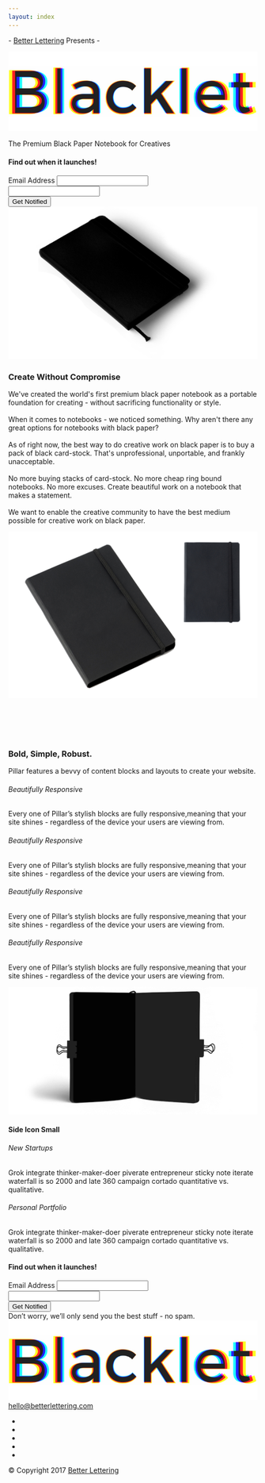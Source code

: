```yaml
---
layout: index
---
```

<body class="theme--square" data-reveal-selectors="section:not(.masonry):not(:first-of-type):not(.parallax)">		
		<div class="main-container">
		<section class="cover cover-9">
		                <div class="container">
		                    <div class="row">
		                        <div class="col-sm-6 col-sm-offset-3 text-center">
									<p>- <a href="https://betterlettering.com">Better Lettering</a> Presents -</p>
		                            <img alt="Logo" class="logo" src="img/Blacklet-logo.png">
		                            <p class="lead">The Premium Black Paper Notebook for Creatives</p>
									<h4>Find out when it launches!</h4>
		                            <form class="form--merge form--no-labels" action="//onblackpaper.us15.list-manage.com/subscribe/post?u=9df595b9df5a4f10eea3da669&amp;id=5f986c3f6f"><label for="mce-EMAIL">Email Address </label><input value="" name="EMAIL" class="col-md-8 col-sm-6" type="email"><div aria-hidden="true" class="hidden"><input name="b_9df595b9df5a4f10eea3da669_5f986c3f6f" tabindex="-1" value="" type="text"></div><input value="Get Notified" name="get-notified" class="col-md-4 col-sm-6" type="submit"></form>
		                        </div>
		                    </div>
		                    <div class="row">
		                        <div class="col-sm-12 text-center">
		                            <img class="cover__image" alt="Device" src="img/Notebook_Mockup_ISO.png">
		                        </div>
		                    </div>
		                </div>
		            </section><section>
		                <div class="container">
		                    <div class="row">
		                        <div class="col-sm-8 col-sm-offset-2 text-center">
		                            <h3> Create Without Compromise</h3>
		                            <p class="lead"> We've created the world's first premium black paper notebook as a portable foundation for creating - without sacrificing functionality or style.<br><br>When it comes to notebooks - we noticed something. Why aren't there any great options for notebooks with black paper?<br><br>As of right now, the best way to do creative work on black paper is to buy a pack of black card-stock. That's unprofessional, unportable, and frankly unacceptable.<br><br>No more buying stacks of card-stock. No more cheap ring bound notebooks. No more excuses. Create beautiful work on a notebook that makes a statement.<br><br>We want to enable the creative community to have the best medium possible for creative work on black paper. </p>
		                        </div>
		                    </div>
		                </div>
		            </section><section class="imagebg image--light height-60 parallax" data-overlay="1">
		                <div class="background-image-holder">
		                    <img alt="image" src="img/Notebook_StockPhoto.png">
		                </div>
		                <div class="container pos-vertical-center">
		                    <div class="row">
		                        <div class="col-sm-4 shop-item-detail">
		                            <h3><br></h3>
		                            <p><br></p>
		                            <div class="item__price">
		                                <span class="type--strikethrough"> </span>
		                                <span> </span>
		                            </div>
		                        </div>
		                    </div>
		                </div>
		            </section><section class="features features-5">
		                <div class="container">
		                    <div class="row">
		                        <div class="col-sm-12 text-center">
		                            <h3>Bold, Simple, Robust.</h3>
		                            <p class="lead">
		                                Pillar features a bevvy of content blocks and layouts to create your website.
		                            </p>
		                        </div>
		                        <div class="col-md-5 col-md-offset-1 col-sm-6">
		                            <div class="feature feature-2">
		                                <div class="feature__title">
		                                    <i class="icon icon-Orientation-2"></i>
		                                    <h6>Beautifully Responsive</h6>
		                                </div>
		                                <p>
		                                    Every one of Pillar’s stylish blocks are fully responsive,meaning that your site shines - regardless of the device your users are viewing from.
		                                </p>
		                            </div>
		                        </div><div class="col-md-5 col-md-offset-1 col-sm-6">
		                            <div class="feature feature-2">
		                                <div class="feature__title">
		                                    <i class="icon icon-Orientation-2"></i>
		                                    <h6>Beautifully Responsive</h6>
		                                </div>
		                                <p>
		                                    Every one of Pillar’s stylish blocks are fully responsive,meaning that your site shines - regardless of the device your users are viewing from.
		                                </p>
		                            </div>
		                        </div><div class="col-md-5 col-md-offset-1 col-sm-6">
		                            <div class="feature feature-2">
		                                <div class="feature__title">
		                                    <i class="icon icon-Orientation-2"></i>
		                                    <h6>Beautifully Responsive</h6>
		                                </div>
		                                <p>
		                                    Every one of Pillar’s stylish blocks are fully responsive,meaning that your site shines - regardless of the device your users are viewing from.
		                                </p>
		                            </div>
		                        </div><div class="col-md-5 col-md-offset-1 col-sm-6">
		                            <div class="feature feature-2">
		                                <div class="feature__title">
		                                    <i class="icon icon-Orientation-2"></i>
		                                    <h6>Beautifully Responsive</h6>
		                                </div>
		                                <p>
		                                    Every one of Pillar’s stylish blocks are fully responsive,meaning that your site shines - regardless of the device your users are viewing from.
		                                </p>
		                            </div>
		                        </div>
		                        <div class="col-sm-12">
		                            <img alt="device" src="img/Notebook_Mockup_PaperClip.png">
		                        </div>
		                    </div>
		                </div>
		            </section><section>
		                <div class="container">
		                    <div class="row">
		                        <div class="col-sm-12">
		                            <div class="elements--title">
		                                <h4>Side Icon Small</h4>
		                            </div>
		                        </div>
		                        <div class="col-sm-6">
		                            <div class="feature feature-3">
		                                <div class="feature__left">
		                                    <i class="icon icon-Ship"></i>
		                                </div>
		                                <div class="feature__right">
		                                    <h6>New Startups</h6>
		                                    <p>Grok integrate thinker-maker-doer piverate entrepreneur sticky note iterate waterfall is so 2000 and late 360 campaign cortado quantitative vs. qualitative.</p>
		                                </div>
		                            </div>
		                        </div>
		                        <div class="col-sm-6">
		                            <div class="feature feature-3">
		                                <div class="feature__left">
		                                    <i class="icon icon-Fingerprint-2"></i>
		                                </div>
		                                <div class="feature__right">
		                                    <h6>Personal Portfolio</h6>
		                                    <p>Grok integrate thinker-maker-doer piverate entrepreneur sticky note iterate waterfall is so 2000 and late 360 campaign cortado quantitative vs. qualitative.</p>
		                                </div>
		                            </div>
		                        </div>
		                    </div>
		                </div>
		            </section><section class="subscribe subscribe-2">
		                <div class="container">
		                    <div class="row">
		                        <div class="col-sm-12 text-center">
		                            <div class="subscribe__title">
		                                <h4>Find out when it launches!</h4>
		                            </div>
		                        </div>
		                    </div>
		                    <div class="row text-center">
		                        <div class="col-md-6 col-md-offset-3">
		                            <form class="form--merge form--no-labels" action="//onblackpaper.us15.list-manage.com/subscribe/post?u=9df595b9df5a4f10eea3da669&amp;id=5f986c3f6f"><label for="mce-EMAIL">Email Address </label><input value="" name="EMAIL" class="col-md-8 col-sm-6" type="email"><div aria-hidden="true" class="hidden"><input name="b_9df595b9df5a4f10eea3da669_5f986c3f6f" tabindex="-1" value="" type="text"></div><input value="Get Notified" name="get-notified" class="col-md-4 col-sm-6" type="submit"></form>
		                            <span>Don’t worry, we’ll only send you the best stuff - no spam.</span>
		                        </div>
		                    </div>
		                </div>
		            </section>	
		<footer class="footer-3 bg--white text-center-xs">
		    <div class="col-sm-3">
		        <img alt="logo" class="logo" src="img/Blacklet-logo.png"><a class="type--underline" href="mailto:hello@betterlettering.com">hello@betterlettering.com</a>
		    </div>
		    <div class="col-sm-6 text-center">
		        <ul class="footer__navigation">
		            <!--<li>
		                <a href="#">About</a>
		            </li>
		            <li>
		                <a href="#">Terms</a>
		            </li>
		            <li>
		                <a href="#">Contact</a>
		            </li>-->
		        </ul>
		    </div>
		    <div class="col-sm-3 text-right text-center-xs">
		        <ul class="social-list">
		            <li>
		                <a href="https://instagram.com/betterlettering"><i class="socicon-instagram"></i></a>
		            </li>
		            <li>
		                <a href="https://twitter.com/betterlettering"><i class="socicon-twitter"></i></a>
		            </li>
		            <li>
		                <a href="https://facebook.com/betterlettering"><i class="socicon-facebook"></i></a>
		            </li>
		            <li>
		                <a href="pinterest.com/betterlettering"><i class="socicon-pinterest"></i></a>
		            </li>
					<li>
		                <a href="youtube.com/betterlettering"><i class="socicon-youtube"></i></a>
		            </li>
		        </ul><span class="type--fine-print">© Copyright <span class="update-year"> 2017 </span><a href="https://betterlettering.com"> Better Lettering</a></span>
		    </div>
		</footer>
		</div>
    </body>
				